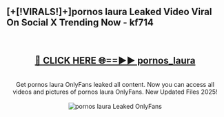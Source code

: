<h2>[+[!VIRALS!]+]pornos laura Leaked Video Viral On Social X Trending Now - kf714</h2>
<br>
<div align="center">
<h2><a href="https://libra.edu.pl?pornos_laura" rel="nofollow">🔴 CLICK HERE 🌐==►► pornos_laura</a></h2>
<br>
Get pornos laura OnlyFans leaked all content. Now you can access all videos and pictures of pornos laura OnlyFans. New Updated Files 2025!
<br>
<br>
<a href="https://libra.edu.pl?pornos_laura" rel="nofollow" data-target="animated-image.originalLink"><img src="https://i.ibb.co.com/WyWwxjT/player-gif2.gif" alt="pornos laura Leaked OnlyFans" style="max-width: 100%; display: inline-block;" data-target="animated-image.originalImage"></a>
</div>
<br>